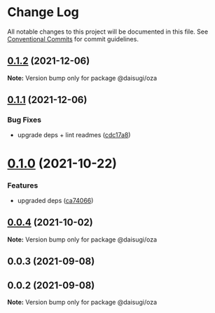 # Change Log

All notable changes to this project will be documented in this file.
See [Conventional Commits](https://conventionalcommits.org) for commit guidelines.

## [0.1.2](https://github.com/daisugiland/daisugi/compare/@daisugi/oza@0.1.1...@daisugi/oza@0.1.2) (2021-12-06)

**Note:** Version bump only for package @daisugi/oza





## [0.1.1](https://github.com/daisugiland/daisugi/compare/@daisugi/oza@0.1.0...@daisugi/oza@0.1.1) (2021-12-06)


### Bug Fixes

* upgrade deps + lint readmes ([cdc17a8](https://github.com/daisugiland/daisugi/commit/cdc17a8a7995921bf8c5ac66529ff6e54139dabb))





# [0.1.0](https://github.com/daisugiland/daisugi/compare/@daisugi/oza@0.0.4...@daisugi/oza@0.1.0) (2021-10-22)


### Features

* upgraded deps ([ca74066](https://github.com/daisugiland/daisugi/commit/ca74066d918ba9b612975b1323e1a56d1a4c9f31))





## [0.0.4](https://github.com/daisugiland/daisugi/compare/@daisugi/oza@0.0.3...@daisugi/oza@0.0.4) (2021-10-02)

**Note:** Version bump only for package @daisugi/oza





## 0.0.3 (2021-09-08)



## 0.0.2 (2021-09-08)

**Note:** Version bump only for package @daisugi/oza
